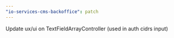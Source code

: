 ```yaml
---
"io-services-cms-backoffice": patch
---
```


Update ux/ui on TextFieldArrayController (used in auth cidrs input)
